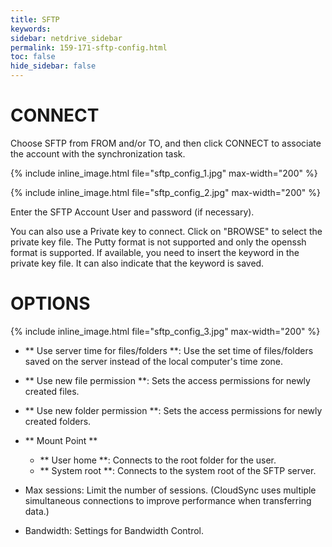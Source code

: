 ```yaml
---
title: SFTP
keywords:
sidebar: netdrive_sidebar
permalink: 159-171-sftp-config.html
toc: false
hide_sidebar: false
---
```


CONNECT
==================
Choose SFTP from FROM and/or TO, and then click CONNECT to associate the account with the synchronization task.

{% include inline_image.html file="sftp_config_1.jpg" max-width="200" %}


{% include inline_image.html file="sftp_config_2.jpg" max-width="200" %}

Enter the SFTP Account User and password (if necessary).

You can also use a Private key to connect. Click on "BROWSE" to select the private key file. The Putty format is not supported and only the openssh format is supported. If available, you need to insert the keyword in the private key file. It can also indicate that the keyword is saved.


OPTIONS
==================


{% include inline_image.html file="sftp_config_3.jpg" max-width="200" %}


* ** Use server time for files/folders **: Use the set time of files/folders saved on the server instead of the local computer's time zone.

* ** Use new file permission **: Sets the access permissions for newly created files.

* ** Use new folder permission **: Sets the access permissions for newly created folders.

* ** Mount Point **
    * ** User home **: Connects to the root folder for the user.
    * ** System root **: Connects to the system root of the SFTP server.

* Max sessions: Limit the number of sessions. (CloudSync uses multiple simultaneous connections to improve performance when transferring data.)

* Bandwidth: Settings for Bandwidth Control.

